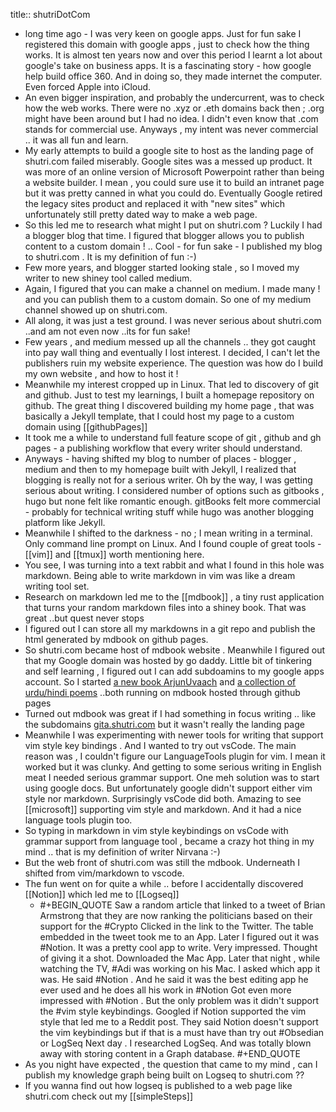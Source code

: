 title:: shutriDotCom

- long time ago - I was very keen on google apps.  Just for fun sake I registered this domain with google apps , just to check how the thing works. It is almost ten years now and over this period I learnt a lot about google's take on business apps.  It is a fascinating story - how google help build office 360.  And in doing so, they made internet the computer. Even forced Apple into iCloud.
- An even bigger inspiration, and probably the undercurrent, was to check how the web works. There were no .xyz or .eth domains back then ; .org might have been around but I had no idea. I didn't even know that .com stands for commercial use. Anyways , my intent was never commercial .. it was all fun and learn.
- My early attempts to build a google site to host as the landing page of shutri.com failed miserably. Google sites was a messed up product. It was more of an online version of Microsoft Powerpoint rather than being a website builder. I mean , you could sure use it to build an intranet page but it was pretty canned in what you could do. Eventually Google retired the legacy sites product and replaced it with "new sites" which unfortunately still pretty dated way to make a web page.
- So this led me to research what might I put on shutri.com ? Luckily I had a blogger blog that time.  I figured that blogger allows you to publish content to a custom domain ! .. Cool - for fun sake - I published my blog to shutri.com . It is my definition of fun :-)
- Few more years, and blogger started looking stale , so I moved my writer to new shiney tool called medium.
- Again, I figured that you can make a channel on medium. I made many ! and you can publish them to a custom domain. So one of my medium channel showed up on shutri.com.
- All along, it was just a test ground. I was never serious about shutri.com ..and am not even now ..its for fun sake!
- Few years , and medium messed up all the channels .. they got caught into pay wall thing and eventually I lost interest. I decided, I can't let the publishers ruin my website experience. The question was how do I build my own website , and how to host it !
- Meanwhile my interest cropped up in Linux. That led to discovery of git and github. Just to test my learnings, I built a homepage repository on github. The great thing I discovered building my home page , that was basically a Jekyll template, that I could host my page to a custom domain using [[githubPages]]
- It took me a while to understand full feature scope of git , github and gh pages - a publishing workflow that every writer should understand.
- Anyways - having shifted my blog to number of places - blogger , medium and then to my homepage built with Jekyll, I realized that blogging is really not for a serious writer. Oh by the way, I was getting serious about writing.  I considered number of options such as gitbooks , hugo but none felt like romantic enough. gitBooks felt more commercial - probably for technical writing stuff while hugo was another blogging platform like Jekyll.
- Meanwhile I shifted to the darkness - no ; I mean writing in a terminal. Only command line prompt on Linux. And I found couple of great tools - [[vim]] and [[tmux]] worth mentioning here.
- You see, I was turning into a text rabbit and what I found in this hole was markdown. Being able to write markdown in vim was like a dream writing tool set.
- Research on markdown led me to the [[mdbook]] , a tiny rust application that turns your random markdown files into a shiney book. That was great ..but quest never stops
- I figured out I can store all my markdowns in a git repo and publish the html generated by mdbook on github pages.
- So shutri.com became host of mdbook website . Meanwhile I figured out that my Google domain was hosted by go daddy. Little bit of tinkering and self learning , I figured out I can add subdoamins to my google apps account. So I started [a new book ArjunUvaach](gita.shutri.com) and [a collection of urdu/hindi poems](poems.shutri.com) ..both running on mdbook hosted through github pages
- Turned out mdbook was great if I had something in focus writing .. like the subdomains [gita.shutri.com](gita.shutri.com) but it wasn't really the landing page
- Meanwhile I was experimenting with newer tools for writing that support vim style key bindings . And I wanted to try out vsCode. The main reason was , I couldn't figure our LanguageTools plugin for vim. I mean it worked but it was clunky. And getting to some serious writing in English meat I needed serious grammar support. One meh solution was to start using google docs. But unfortunately google didn't support either vim style nor markdown. Surprisingly vsCode did both. Amazing to see [[microsoft]] supporting vim style and markdown. And it had a nice language tools plugin too.
- So typing in markdown in vim style keybindings on vsCode with grammar support from  language tool , became a crazy hot thing in my mind .. that is my definition of writer Nirvana :-)
- But the web front of shutri.com was still the mdbook. Underneath I shifted from vim/markdown to vscode.
- The fun went on for quite a while .. before I accidentally discovered [[Notion]] which led me to [[Logseq]]
	- #+BEGIN_QUOTE
	  Saw  a random article that linked to a tweet of Brian Armstrong that they are now ranking the politicians based on their support for the #Crypto
	  Clicked in the link to the Twitter. The table embedded in the tweet took me to an App. Later I figured out it was #Notion. It was a pretty cool app  to write. Very impressed.  Thought of giving it a shot. Downloaded the Mac App. 
	  Later that night , while watching the TV,  #Adi was working on his Mac. I asked which app it was. He said #Notion . And he said it was the best editing app he ever used and he does all his  work in #Notion
	  Got even more impressed with #Notion . But the only problem was it didn't support the #vim style keybindings. 
	  Googled if Notion supported the vim style that led me to a Reddit post. They said Notion doesn't support the vim keybindings but if that is a must have than try out #Obsedian or LogSeq
	  Next day .  I researched LogSeq. And was totally blown away with storing content in a Graph database.
	  #+END_QUOTE
- As you night have expected , the question that came to my mind , can I publish my knowledge graph being built on Logseq to shutri.com ??
- If you wanna find out how logseq is published to a web page like shutri.com check out my [[simpleSteps]]